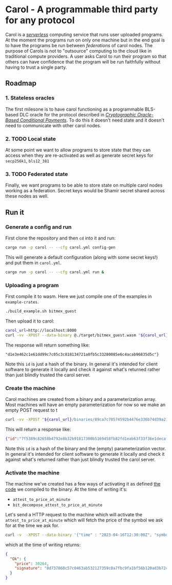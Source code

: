 # Carol - A programmable third party for any protocol

Carol is a [*serverless*](https://en.wikipedia.org/wiki/Serverless_computing) computing service that runs user uploaded programs.
At the moment the programs run on only one machine but in the end goal is to have the programs be run between *federations* of carol nodes.
The purpose of Carols is not to "outsource" computing to the cloud like in traditional compute providers.
A user asks Carol to run their program so that others can have confidence that the program will be run faithfully without having to trust a single party.


## Roadmap

### 1. Stateless oracles

The first milesone is to have carol functioning as a programmable BLS-based DLC oracle for the protocol described in *[Cryptographic Oracle-Based Conditional Payments]*.
To do this it doesn't need state and it doesn't need to communicate with other carol nodes.

### 2. TODO Local state

At some point we want to allow programs to store state that they can access when they are re-activated as well as generate secret keys for `secp256k1`, `bls12_381`



### 3. TODO Federated state

Finally, we want programs to be able to store state on multiple carol nodes working as a federation. Secret keys would be Shamir secret shared across these nodes as well.


## Run it

### Generate a config and run

First clone the repository and then `cd` into it and run:

``` sh
cargo run -p carol -- --cfg carol.yml config-gen
```

This will generate a default configuration (along with some secret keys!) and put them in `carol.yml`.

``` sh
cargo run -p carol -- --cfg carol.yml run &
```


### Uploading a program

First compile it to wasm. Here we just compile one of the examples in `example-crates`.

``` sh
./build_example.sh bitmex_guest
```

Then upload it to carol:

``` sh
carol_url=http://localhost:8000
curl -vv -XPOST --data-binary @./target/bitmex_guest.wasm "${carol_url}/binaries"
```

The response will return something like:

```
"d1e3e462c1e61dd99c7c05c3c818134721a0fb5c33280085e6c4acab96835d5c"}
```

Note this `id` is just a hash of the binary. In general it's intended for client software to
generate it locally and check it against what's returned rather than just blindly trusted the carol
server.

### Create the machine

Carol machines are created from a binary and a parameterization array. Most machines will have an empty parameterization for now so we make an empty POST request to t

``` sh
curl -vv -XPOST "${carol_url}/binaries/89ca7c70574592b4476e336b74d39a21fc1d5ab574943189a7ef51c8bc974c94"
```

This will return a response like:

``` json
{"id":"7f5389c82658b4792e8b32b91817300b5169458fb82fd1eab63f33f36e1decaf"}
```

Note this `id` is a hash of the binary and the (empty) parameterization vector. In general it's
intended for client software to generate it locally and check it against what's returned rather than
just blindly trusted the carol server.

### Activate the machine

The machine we've created has a few ways of activating it as defined [the code](./example-crates/bitmex/guest/src/lib.rs ) we compiled to the binary.
At the time of writing it's:

- `attest_to_price_at_minute`
- `bit_decompose_attest_to_price_at_minute`

Let's send a HTTP request to the machine which will activate the `attest_to_price_at_minute` which will fetch the price of the symbol we ask for at the time we ask for.


```sh
curl -v  -XPOST --data-binary '{"time" : "2023-04-16T12:30:00Z", "symbol" : ".BXBT"}' "${carol_url}/machines/7f5389c82658b4792e8b32b91817300b5169458fb82fd1eab63f33f36e1decaf/activate/attest_to_price_at_minute"
```

which at the time of writing returns:

``` json
{
  "Ok": {
    "price": 30264,
    "signature": "8d737860c57c0463ab532127359c0a7fbc9fa1bf56b120ad3b724637fb3a3c08d621ce5afe20de25889d14c7e23a0a4a19961cc08596f2c82fd84b9b00fa24b5fc4e67226300d855f6e51176d7ef73525e37d7baad6dae701271a0ede593000d"
  }
}
```


[Cryptographic Oracle-Based Conditional Payments]: https://eprint.iacr.org/2022/499
